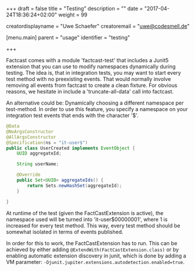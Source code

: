 +++
draft = false
title = "Testing"
description = ""
date = "2017-04-24T18:36:24+02:00"
weight = 99

creatordisplayname = "Uwe Schaefer"
creatoremail = "uwe@codesmell.de"

[menu.main]
parent = "usage"
identifier = "testing"

+++


Factcast comes with a module 'factcast-test' that includes a Junit5 extension that you can use to modify namespaces dynamically during testing.
The idea is, that in integration tests, you may want to start every test method with no preexisting events. That would normally involve removing all events from factcast to create a clean fixture.
For obvious reasons, we hesitate in include a 'truncate-all-data' call into factcast. 

An alternative could be: Dynamically choosing a different namespace per test-method. In order to use this feature, you specify a namespace on your integration test events that ends with the character '$'.
```java
@Data
@NoArgsConstructor
@AllArgsConstructor
@Specification(ns = "it-user$")
public class UserCreated implements EventObject {
    UUID aggregateId;

    String userName;

    @Override
    public Set<UUID> aggregateIds() {
        return Sets.newHashSet(aggregateId);
    }

}
```

At runtime of the test (given the FactCastExtension is active), the namespace used will be turned into 'it-user$00000001', where 1 is increased for every test method.
This way, every test method should be somewhat isolated in terms of events published.

In order for this to work, the FactCastExtension has to run. This can be achieved by either adding `@ExtendWith(FactCastExtension.class)` or by enabling automatic extension discovery in junit, which is done by adding a VM parameter: `-Djunit.jupiter.extensions.autodetection.enabled=true`.

  
